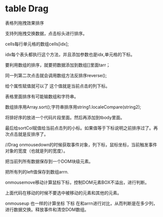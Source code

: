 # table Drag
表格列拖拽效果排序


支持列拖拽交换数据，点击标头进行排序。


cells每行单元格的数组cells[idx];


idx每个表头都执行这个方法，并且添加参数也是idx,单元格的下标。


要利用数组的排序，就要把数据添加到数组[]里面tarr；


同一列第二次点击就会调用数组方法反排序reverse();


给个属性赋值就可以了 这个值就是当前点击的列下标。


表格里面排序有可能输数组和字符串。


数组排序用Array.sort();字符串排序用string1.localeCompare(string2);


将排好序的放进一个代码片段里面。然后再添加到tbody里面。


最后给sortCol赋值给当前点击列的小标。如果值等于下标说明之前排序过了。再次点击就是反排序了。


//Drag
onmousedown的时候获取事件对象，列下标，鼠标坐标，当前触发事件对象的宽度（也就是列的宽度）。


把当前列所有数据保存到一个DOM块级元素。


把所有列的left值保存到数组arrn.


onmousemove移动计算鼠标下标，控制DOM元素BOX不溢出，进行判断。


<script type="javascript">
  document.onselectstart=function(){return false};       
  window.getSelection ? window.getSelection().removeAllRanges() : document.selection.empty();  
</script>


上面代码在移动的时候不要选中被移动的元素和其他的元素。


onmouseup 也一样的计算坐标 下标 在和arrn进行对比，从而判断是在多少列，进行数据交换。释放事件和清空DOM数组。
